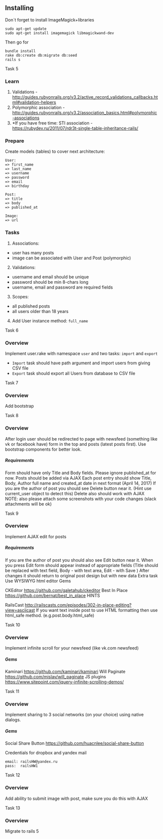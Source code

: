 ## Installing

Don`t forget to install ImageMagick+libraries
```
sudo apt-get update
sudo apt-get install imagemagick libmagickwand-dev
```
Then go for
```
bundle install
rake db:create db:migrate db:seed
rails s
```

Task 5

### Learn

1. Validations - <http://guides.rubyonrails.org/v3.2/active_record_validations_callbacks.html#validation-helpers>
2. Polymorphic association - <http://guides.rubyonrails.org/v3.2/association_basics.html#polymorphic-associations>
3. \*If you have free time: STI association - <https://rubydev.ru/2011/07/rdr3t-single-table-inheritance-rails/>

### Prepare

Create models (tables) to cover next architecture:
```
User:
=> first_name
=> last_name
=> username
=> password
=> email
=> birthday

Post:
=> title
=> body
=> published_at

Image:
=> url
```
### Tasks

1. Associations:
 * user has many posts
 * image can be associated with User and Post (polymorphic)
2. Validations:
 * username and email should be unique
 * password should be min 8-chars long
 * username, email and password are required fields
3. Scopes:
 * all published posts
 * all users older than 18 years
4. Add User instance method: `full_name`

Task 6

### Overview

Implement user.rake with namespace `user` and two tasks: `import` and `export`

* `Import` task should have path argument and import users from giving CSV file
* `Export` task should export all Users from database to CSV file

Task 7

### Overview
Add bootstrap

Task 8
### Overview

After login user should be redirected to page with newsfeed (something like vk or facebook have) form in the top and posts (latest posts first). Use bootstrap components for better look.

##### Requirements

Form should have only Title and Body fields. Please ignore published_at for now.
Posts should be added via AJAX
Each post entry should show Title, Body, Author full name and created_at date in next format (April 14, 2017)
If you are the author of post you should see Delete button near it. (Hint use current_user object to detect this)
Delete also should work with AJAX
NOTE: also please attach some screenshots with your code changes (slack attachments will be ok)

Task 9

### Overview

Implement AJAX edit for posts

##### Requirements

If you are the author of post you should also see Edit button near it.
When you press Edit form should appear instead of appropriate fields (Title should be replaced with text field, Body - with text area, Edit - with Save )
After changes it should return to original post design but with new data
Extra task Use WYSIWYG html editor
Gems

CKEditor https://github.com/galetahub/ckeditor
Best In Place https://github.com/bernat/best_in_place
HINTS

RailsCast http://railscasts.com/episodes/302-in-place-editing?view=asciicast
If you want text inside post to use HTML formatting then use html_safe method. (e.g.post.body.html_safe)

Task 10

### Overview

Implement infinite scroll for your newsfeed (like vk.com newsfeed)

##### Gems

Kaminari https://github.com/kaminari/kaminari
Will Paginate https://github.com/mislav/will_paginate
JS plugins https://www.sitepoint.com/jquery-infinite-scrolling-demos/

Task 11

### Overview

Implement sharing to 3 social networks (on your choice) using native dialogs.

##### Gems

Social Share Button https://github.com/huacnlee/social-share-button


Credentials for dropbox and yandex mail
```
email: railsHW@yandex.ru
pass:  railsHW1
```

Task 12

### Overview

Add ability to submit image with post, make sure you do this with AJAX

Task 13

### Overview

Migrate to rails 5
